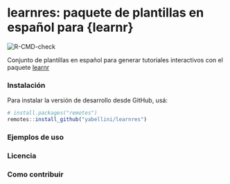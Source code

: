 # learnres: paquete de plantillas en español para {learnr}
![R-CMD-check](https://github.com/yabellini/learnres/workflows/R-CMD-check/badge.svg?branch=main)

Conjunto de plantillas en español para generar tutoriales interactivos con el paquete [learnr](https://rstudio.github.io/learnr/)


### Instalación
Para instalar la versión de desarrollo desde GitHub, usá:

``` r
# install.packages("remotes")
remotes::install_github("yabellini/learnres")
```

### Ejemplos de uso

### Licencia

### Como contribuir
